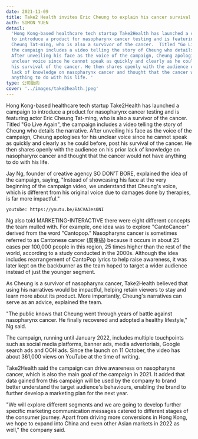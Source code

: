 ```yaml
---
date: 2021-11-09
title: Take2 Health invites Eric Cheung to explain his cancer survival story
auth: SIMON YUEN
detail:
  'Hong Kong-based healthcare tech startup Take2Health has launched a campaign
  to introduce a product for nasopharynx cancer testing and is featuring actor Eric
  Cheung Tat-ming, who is also a survivor of the cancer.  Titled "Go Live Again",
  the campaign includes a video telling the story of Cheung who details the narrative.
  After unveiling his face as the voice of the campaign, Cheung apologises for his
  unclear voice since he cannot speak as quickly and clearly as he could before, post
  his survival of the cancer. He then shares openly with the audience on his prior
  lack of knowledge on nasopharynx cancer and thought that the cancer would not have
  anything to do with his life. '
type: 公司動向
cover: '../images/take2health.jpeg'
---
```


Hong Kong-based healthcare tech startup Take2Health has launched a campaign to introduce a product for nasopharynx cancer testing and is featuring actor Eric Cheung Tat-ming, who is also a survivor of the cancer. Titled "Go Live Again", the campaign includes a video telling the story of Cheung who details the narrative. After unveiling his face as the voice of the campaign, Cheung apologises for his unclear voice since he cannot speak as quickly and clearly as he could before, post his survival of the cancer. He then shares openly with the audience on his prior lack of knowledge on nasopharynx cancer and thought that the cancer would not have anything to do with his life.

Jay Ng, founder of creative agency SO DON’T BORE, explained the idea of the campaign, saying, "Instead of showcasing his face at the very beginning of the campaign video, we understand that Cheung's voice, which is different from his original voice due to damages done by therapies, is far more impactful."

`youtube: https://youtu.be/BACVA3es0NI`

Ng also told MARKETING-INTERACTIVE there were eight different concepts the team mulled with. For example, one idea was to explore "CantoCancer" derived from the word "Cantopop." Nasopharynx cancer is sometimes referred to as Cantonese cancer (廣東癌) because it occurs in about 25 cases per 100,000 people in this region, 25 times higher than the rest of the world, according to a study conducted in the 2000s. Although the idea includes rearrangement of CantoPop lyrics to help raise awareness, it was later kept on the backburner as the team hoped to target a wider audience instead of just the younger segment.

As Cheung is a survivor of nasopharynx cancer, Take2Health believed that using his narratives would be impactful, helping retain viewers to stay and learn more about its product. More importantly, Cheung's narratives can serve as an advice, explained the team.

"The public knows that Cheung went through years of battle against nasopharynx cancer. He finally recovered and adopted a healthy lifestyle," Ng said.

The campaign, running until January 2022, includes multiple touchpoints such as social media platforms, banner ads, media advertorials, Google search ads and OOH ads. Since the launch on 11 October, the video has about 361,000 views on YouTube at the time of writing.

Take2Health said the campaign can drive awareness on nasopharynx cancer, which is also the main goal of the campaign in 2021. It added that data gained from this campaign will be used by the company to brand better understand the target audience's behaviours, enabling the brand to further develop a marketing plan for the next year.

"We will explore different segments and we are going to develop further specific marketing communication messages catered to different stages of the consumer journey. Apart from driving more conversions in Hong Kong, we hope to expand into China and even other Asian markets in 2022 as well," the company said.
